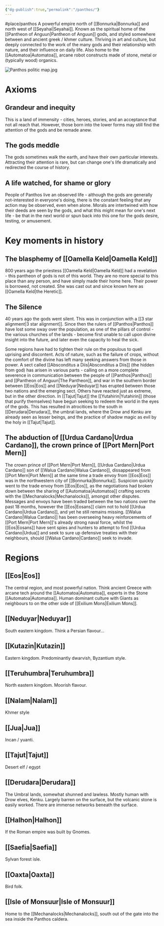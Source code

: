 ```yaml
---
{"dg-publish":true,"permalink":"/panthos/"}
---
```


#place/panthos 
A powerful empire north of [[Bonnurka\|Bonnurka]] and north west of [[Seyahai\|Seyahai]]. Known as the spiritual home of the [[Pantheon of Anguun\|Pantheon of Anguun]] gods, and styled somewhere between and ancient greek / khmer culture. Thriving in art and culture, but deeply connected to the work of the many gods and their relationship with nature, and their influence on daily life. Also home to the [[Automatoa\|Automatoa]], arcane robot constructs made of stone, metal or (typically wood) organics. 

![Panthos politic map.jpg](/img/user/Images/Panthos%20politic%20map.jpg)

# Axioms

## Grandeur and inequity

This is a land of immensity - cities, heroes, stories, and an acceptance that not all reach that. However, those born into the lower forms may still find the attention of the gods and be remade anew. 

## The gods meddle

The gods sometimes walk the earth, and have their own particular interests. Attracting their attention is rare, but can change one's life dramatically and redirected the course of history. 

## A life watched, for shame or glory

People of Panthos live an observed life - although the gods are generally not-interested in everyone's doing, there is the constant feeling that any action may be observed, even when alone. Morals are intertwined with how their deeds are seen by the gods, and what this might mean for one's next life - be that in the next world or spun back into this one for the gods desire, testing, or amusement.

# Key moments in history

## The blasphemy of [[Oamella Keld\|Oamella Keld]]

800 years ago the priestess [[Oamella Keld\|Oamella Keld]] had a revelation - this pantheon of gods is not of this world. They are no more special to this place than any person, and have simply made their home here. Their power is borrowed, not created. She was cast out and since known here as [[Oamella Keld\|the Heretic]].

## The Silence

40 years ago the gods went silent. This was in conjunction with a [[3 star alignment\|3 star alignment]]. Since then the rulers of [[Panthos\|Panthos]] have lost some sway over the population, as one of the pillars of control - the various churches of the lands - become first unable to call upon divine insight into the future, and later even the capacity to heal the sick.  

Some regions have had to tighten their rule on the populous to quell uprising and discontent. Acts of nature, such as the failure of crops, without the comfort of the divine has left many seeking answers from those in power. A sect called [[Absconditus a Diis\|Absconditus a Diis]] (the hidden from god) has arisen in various parts - calling on a more complete severence in communication between the people of [[Panthos\|Panthos]] and [[Pantheon of Anguun\|The Pantheon]], and war in the southern border between [[Eos\|Eos]] and [[Neduyar\|Neduyar]] has erupted between those two nations and the emerging sect. Others have reacted just as extreme, but in the other direction. In [[Tajut\|Tajut]] the [[Yutahirin\|Yutahirin]] (those that purify themselves) have begun seeking to redeem the world in the eyes of the gods. This has resulted in atrocitices to the south in [[Derudara\|Derudara]], the umbral lands, where the Drow and Kenku are already seen as lesser beings, and the practice of shadow magic as evil by the holy in [[Tajut\|Tajut]].

## The abduction of [[Urdua Cardano\|Urdua Cardano]], the crown prince of [[Port Mern\|Port Mern]]

The crown prince of [[Port Mern\|Port Mern]], [[Urdua Cardano\|Urdua Cardano]] son of [[Walua Cardano\|Walua Cardano]], dissappeared from [[Port Mern\|Port Mern]] at the same time a trade envoy from [[Eos\|Eos]] was in the northwestern city of [[Bonnurka\|Bonnurka]]. Suspicion quickly went to the trade envoy from [[Eos\|Eos]], as the negotiations had broken down between the sharing of [[Automatoa\|Automatoa]] crafting secrets with the [[Mechanalocks\|Mechanalocks]], amongst other disputes. Messages and envoys have been traded between the two nations over the past 18 months, however the [[Eos\|Eosans]] claim not to hold [[Urdua Cardano\|Urdua Cardano]], and yet he still remains missing. [[Walua Cardano\|Walua Cardano]] has been overseeing heavy reinforcements of [[Port Mern\|Port Mern]]'s already strong naval force, whilst the [[Eos\|Eosans]] have sent spies and hunters to attempt to find [[Urdua Cardano\|Urdua]] and seek to sure up defensive treaties with their neighbours, should [[Walua Cardano\|Cardano]] seek to invade. 

# Regions

## [[Eos\|Eos]]

The central region, and most powerful nation. Think ancient Greece with arcane tech around the [[Automatoa\|Automatoa]], experts in the Stone [[Automatoa\|Automatoa]]. Human dominant culture with Giants as neighbours to on the other side of [[Exilium Mons\|Exilium Mons]].

## [[Neduyar\|Neduyar]]

South eastern kingdom. Think a Persian flavour...

## [[Kutazin\|Kutazin]]

Eastern kingdom. Predominantly dwarvish, Byzantium style. 

## [[Teruhumbra\|Teruhumbra]]

North eastern kingdom. Moorish flavour. 

## [[Nalam\|Nalam]]

Khmer style

## [[Jua\|Jua]]

Incan / yuanti.


## [[Tajut\|Tajut]]

Desert elf / egypt

## [[Derudara\|Derudara]]

The Umbral lands, somewhat shunned and lawless. Mostly human with Drow elves, Kenku. Largely barren on the surface, but the volcanic stone is easily worked. There are immense networks beneath the surface. 

## [[Halhon\|Halhon]]

If the Roman empire was built by Gnomes. 

## [[Saefia\|Saefia]]

Sylvan forest isle.

## [[Oaxta\|Oaxta]]

Bird folk.

## [[Isle of Monsuur\|Isle of Monsuur]]

Home to the [[Mechanalocks\|Mechanalocks]], south out of the gate into the sea inside the Panthos caldera. 








